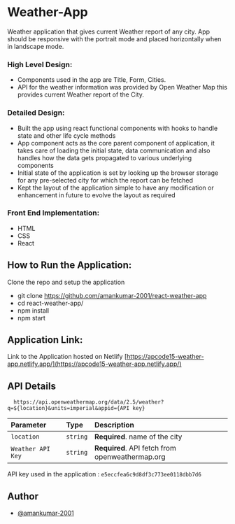 
# Weather-App

Weather application that gives current Weather report of any city.
App should be responsive with the portrait mode and placed horizontally when in landscape mode.


### High Level Design:

- Components used in the app are Title, Form, Cities.
- API for the weather information was provided by Open Weather Map this provides current Weather report of the City.

### Detailed Design:

- Built the app using react functional components with hooks to handle state and other life cycle methods
- App component acts as the core parent component of application, it takes care of loading the initial state, data communication and also handles how the data gets propagated to various underlying components
- Initial state of the application is set by looking up the browser storage for any pre-selected city for which the report can be fetched
- Kept the layout of the application simple to have any modification or enhancement in future to evolve the layout as required

### Front End Implementation:

- HTML
- CSS
- React



## How to Run the Application:

Clone the repo and setup the application

- git clone https://github.com/amankumar-2001/react-weather-app
- cd react-weather-app/
- npm install
- npm start



## Application Link:

Link to the Application hosted on Netlify [https://apcode15-weather-app.netlify.app/](https://apcode15-weather-app.netlify.app/)


## API Details

```
  https://api.openweathermap.org/data/2.5/weather?q=${location}&units=imperial&appid={API key}
```

| Parameter        | Type     | Description                       |
| :--------------  | :------- | :-------------------------------- |
| `location`       | `string` | **Required**. name of the city    |
| `Weather API Key`| `string` | **Required**. API fetch from openweathermap.org   |

API key used in the application : `e5eccfea6c9d8df3c773ee0118dbb7d6`



## Author

- [@amankumar-2001](https://www.github.com/amankumar-2001)

